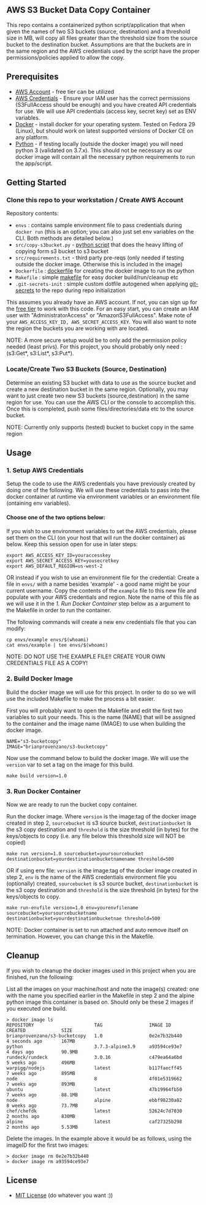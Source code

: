 ## AWS S3 Bucket Data Copy Container
This repo contains a containerized python script/application that when given the names of two S3 buckets (source, destination) and a threshold size in MB, will copy all files greater than the threshold size from the  source bucket to the destination bucket.  Assumptions are that the buckets are in the same region and the AWS credentials used by the script have the proper permissions/policies applied to allow the copy.


## Prerequisites
- [AWS Account](https://aws.amazon.com/free/?nc2=h_ql_pr) - free tier can be utilized
- [AWS Credentials](https://docs.aws.amazon.com/sdk-for-java/v1/developer-guide/signup-create-iam-user.html) - Ensure your IAM user has the correct permissions (S3FullAccess should be enough) and you have created API credentials for use.  We will use API credentials (access key, secret key) set as ENV variables.
- [Docker](https://docs.docker.com/install/)  - install docker for your operating system.  Tested on Fedora 29 (Linux), but should work on latest supported versions of Docker CE on any platform.
- [Python](https://www.python.org)  - if testing locally (outside the docker image) you will need python 3 (validated on 3.7.x).  This should not be necessary as our docker image will contain all the necessary python requirements to run the app/script.


## Getting Started

### Clone this repo to your workstation / Create AWS Account
Repository contents:
- `envs` : contains sample environment file to pass credentials during `docker run` (this is an option; you can also just set env variables on the CLI.  Both methods are detailed below.)
- `src/copy-s3bucket.py` - [python script](/src/copy-s3bucket.py) that does the heavy lifting of copying form s3 bucket to s3 bucket
- `src/requirements.txt` - third party pre-reqs (only needed if testing outside the docker image.  Otherwise this is included in the image) 
- `Dockerfile` : [dockerfile](/Dockerfile) for creating the docker image to run the python 
- `Makefile` : simple [makefile](/Makefile) for easy docker build/run/cleanup etc
- `.git-secrets-init` : simple custom dotfile autogened when applying [git-secrets](https://github.com/awslabs/git-secrets) to the repo during repo initialization

This assumes you already have an AWS account. If not, you can sign up for the [free tier](https://aws.amazon.com/free/?nc2=h_ql_pr) to work with this code.  For an easy start, you can create an IAM user with "AdministratorAccess" or "AmazonS3FullAccess".  Make note of your `AWS_ACCESS_KEY_ID, AWS_SECRET_ACCESS_KEY`.  You will also want to note the region the buckets you are working with are located.

NOTE: A more secure setup would be to only add the permission policy needed (least privs).  For this project, you should probably only need : (s3:Get*, s3:List*, s3:Put*).



### Locate/Create Two S3 Buckets (Source, Destination)
Determine an existing S3 bucket with data to use as the source bucket and create a new destination bucket in the same region.  Optionally, you may want to just create two new S3 buckets (source,destination) in the same region for use.  You can use the AWS CLI or the console to accomplish this.  Once this is completed, push some files/directories/data etc to the source bucket.

NOTE: Currently only supports (tested) bucket to bucket copy in the same region 



## Usage

###  1. Setup AWS Credentials
Setup the code to use the AWS credentials you have previously created by doing one of the following.  We will use these credentials to pass into the docker container at runtime via environment variables or an environment file (ontaining env variables).


#### Choose one of the two options below:

If you wish to use environment variables to set the AWS credentials, please set them on the CLI (on your host that will run the docker container) as below.  Keep this session open for use in later steps:

```
export AWS_ACCESS_KEY_ID=youraccesskey
export AWS_SECRET_ACCESS_KEY=yousecretkey
export AWS_DEFAULT_REGION=us-west-2
```

OR instead if you wish to use an environment file for the credential:  Create a file in `envs/` with a name besides 'example' - a good name might be your current username.  Copy the contents of the `example` file to this new file and populate with your AWS credentials and region.  Note the name of this file as we will use it in the *1. Run Docker Container* step below as a argument to the Makefile in order to run the container.


The following commands will create a new env credentials file that you can modify:
```
cp envs/example envs/$(whoami)
cat envs/example | tee envs/$(whoami)
```

NOTE: DO NOT USE THE EXAMPLE FILE!!  CREATE YOUR OWN CREDENTIALS FILE AS A COPY!


###  2. Build Docker Image
Build the docker image we will use for this project.  In order to do so we will use the included Makefile to make the process a bit easier.  



First you will probably want to open the Makefile and edit the first two variables to suit your needs.  This is the name (NAME) that will be assigned to the container and the image name (IMAGE) to use when building the docker image.

```
NAME="s3-bucketcopy"
IMAGE="brianprovenzano/s3-bucketcopy"
```



Now use the command below to build the docker image.  We will use the `version` var to set a tag on the image for this build.
```
make build version=1.0

```


###  3. Run Docker Container
Now we are ready to run the bucket copy container.


Run the docker image.  Where `version` is the image:tag of the docker image created in step 2, `sourcebucket` is s3 source bucket, `destinationbucket` is the s3 copy destination and `threshold` is the size threshold (in bytes) for the keys/objects to copy (i.e. any file below this threshold size will NOT be copied)

```
make run version=1.0 sourcebucket=yoursourcebucket destinationbucket=yourdestinationbucketnamename threshold=500
```


OR if using env file: `version` is the image:tag of the docker image created in step 2, `env` is the name of the AWS credentials environment file you (optionally) created, `sourcebucket` is s3 source bucket, `destinationbucket` is the s3 copy destination and `threshold` is the size threshold (in bytes) for the keys/objects to copy.

```
make run-envfile version=1.0 env=yourenvfilename sourcebucket=yoursourcebucketname destinationbucket=yourdestinationbucketnae threshold=500
```

NOTE: Docker container is set to run attached and auto remove itself on termination.  However, you can change this in the Makefile.



## Cleanup
If you wish to cleanup the docker images used in this project when you are finished, run the following:


List all the images on your machine/host and note the image(s) created: one with the name you specified earlier in the Makefile in step 2 and the alpine python image this container is based on.  Should only be these 2 images if you executed one build.
```
> docker image ls
REPOSITORY                      TAG                 IMAGE ID            CREATED             SIZE
brianprovenzano/s3-bucketcopy   1.0                 0e2e7b32b440        4 seconds ago       167MB
python                          3.7.3-alpine3.9     a93594ce93e7        4 days ago          90.9MB
rundeck/rundeck                 3.0.16              c479ea64a6bd        5 weeks ago         496MB
warpigg/nodejs                  latest              b117faecff45        7 weeks ago         895MB
node                            8                   4f01e5319662        7 weeks ago         893MB
ubuntu                          latest              47b19964fb50        7 weeks ago         88.1MB
node                            alpine              ebbf98230a82        8 weeks ago         73.7MB
chef/chefdk                     latest              52624c7d7030        2 months ago        830MB
alpine                          latest              caf27325b298        2 months ago        5.53MB

```


Delete the images.  In the example above it would be as follows, using the imageID for the first two images:

```
> docker image rm 0e2e7b32b440
> docker image rm a93594ce93e7
```


## License

- [MIT License](https://opensource.org/licenses/MIT)  (do whatever you want :))
